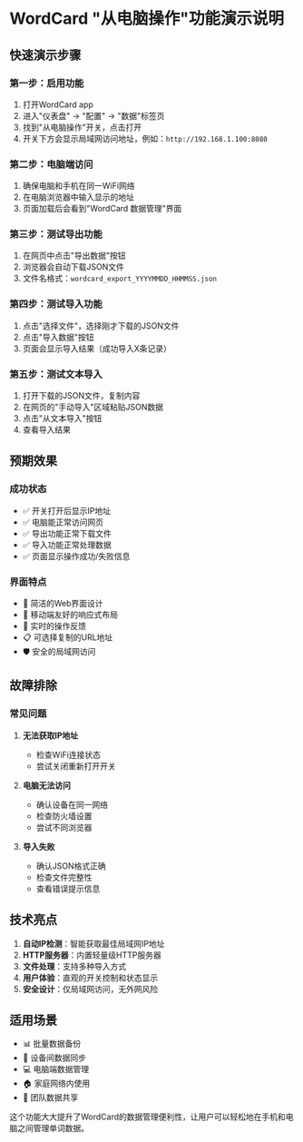 # WordCard "从电脑操作"功能演示说明

## 快速演示步骤

### 第一步：启用功能
1. 打开WordCard app
2. 进入"仪表盘" → "配置" → "数据"标签页
3. 找到"从电脑操作"开关，点击打开
4. 开关下方会显示局域网访问地址，例如：`http://192.168.1.100:8080`

### 第二步：电脑端访问
1. 确保电脑和手机在同一WiFi网络
2. 在电脑浏览器中输入显示的地址
3. 页面加载后会看到"WordCard 数据管理"界面

### 第三步：测试导出功能
1. 在网页中点击"导出数据"按钮
2. 浏览器会自动下载JSON文件
3. 文件名格式：`wordcard_export_YYYYMMDD_HHMMSS.json`

### 第四步：测试导入功能
1. 点击"选择文件"，选择刚才下载的JSON文件
2. 点击"导入数据"按钮
3. 页面会显示导入结果（成功导入X条记录）

### 第五步：测试文本导入
1. 打开下载的JSON文件，复制内容
2. 在网页的"手动导入"区域粘贴JSON数据
3. 点击"从文本导入"按钮
4. 查看导入结果

## 预期效果

### 成功状态
- ✅ 开关打开后显示IP地址
- ✅ 电脑能正常访问网页
- ✅ 导出功能正常下载文件
- ✅ 导入功能正常处理数据
- ✅ 页面显示操作成功/失败信息

### 界面特点
- 🎨 简洁的Web界面设计
- 📱 移动端友好的响应式布局
- 🔄 实时的操作反馈
- 📋 可选择复制的URL地址
- 🛡️ 安全的局域网访问

## 故障排除

### 常见问题
1. **无法获取IP地址**
   - 检查WiFi连接状态
   - 尝试关闭重新打开开关

2. **电脑无法访问**
   - 确认设备在同一网络
   - 检查防火墙设置
   - 尝试不同浏览器

3. **导入失败**
   - 确认JSON格式正确
   - 检查文件完整性
   - 查看错误提示信息

## 技术亮点

1. **自动IP检测**：智能获取最佳局域网IP地址
2. **HTTP服务器**：内置轻量级HTTP服务器
3. **文件处理**：支持多种导入方式
4. **用户体验**：直观的开关控制和状态显示
5. **安全设计**：仅局域网访问，无外网风险

## 适用场景

- 📊 批量数据备份
- 🔄 设备间数据同步  
- 💻 电脑端数据管理
- 🏠 家庭网络内使用
- 👥 团队数据共享

这个功能大大提升了WordCard的数据管理便利性，让用户可以轻松地在手机和电脑之间管理单词数据。
